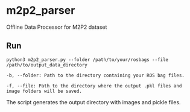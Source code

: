 # m2p2_parser
Offline Data Processor for M2P2 dataset 

## Run

``` 
python3 m2p2_parser.py --folder /path/to/your/rosbags --file /path/to/output_data_directory

-b, --folder: Path to the directory containing your ROS bag files.

-f, --file: Path to the directory where the output .pkl files and image folders will be saved.
```

The script generates the output directory with images and pickle files. 
